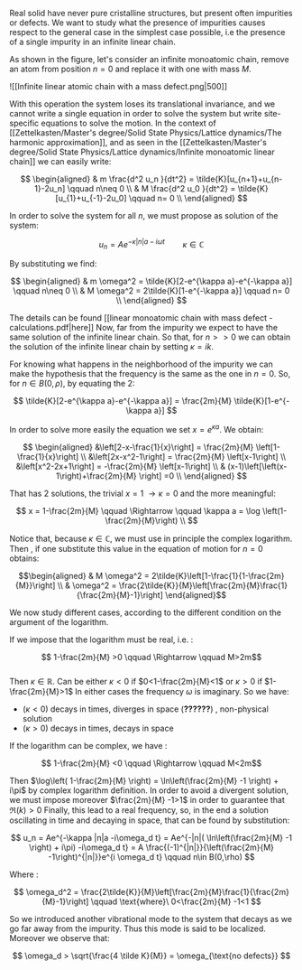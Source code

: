 Real solid have never pure cristalline structures, but present often impurities or defects.
We want to study what the presence of impurities causes respect to the general case in the simplest case possible, i.e the presence of a single impurity in an infinite linear chain.

As shown in the figure, let's consider an infinite monoatomic chain, remove an atom from position $n=0$ and replace it with one with mass $M$.

![[Infinite linear atomic chain with a mass defect.png|500]]


With this operation the system loses its translational invariance, and we cannot write a single equation in order to solve the system but write site-specific equations to solve the motion.
In the context of [[Zettelkasten/Master's degree/Solid State Physics/Lattice dynamics/The harmonic approximation]], and as seen in the [[Zettelkasten/Master's degree/Solid State Physics/Lattice dynamics/Infinite monoatomic linear chain]] we can easily write:

$$ 
\begin{aligned}
& m \frac{d^2 u_n }{dt^2} = \tilde{K}[u_{n+1}+u_{n-1}-2u_n] \qquad n\neq 0 \\
& M \frac{d^2 u_0 }{dt^2} = \tilde{K}[u_{1}+u_{-1}-2u_0] \qquad n= 0 \\
\end{aligned}
$$

In order to solve the system for all $n$, we must propose as solution of the system:

$$ u_n = Ae^{-\kappa |n|a -i\omega t} \qquad \kappa \in \mathbb{C} $$

By substituting we find:

$$ 
\begin{aligned}
& m \omega^2 = \tilde{K}[2-e^{\kappa a}-e^{-\kappa a}] \qquad n\neq 0 \\
& M \omega^2 = 2\tilde{K}[1-e^{-\kappa a}] \qquad n= 0 \\
\end{aligned}
$$

The details can be found [[linear monoatomic chain with mass defect - calculations.pdf|here]]
Now, far from the impurity we expect to have the same solution of the infinite linear chain. So that, for $n>>0$ we can obtain the solution of the infinite linear chain by setting $\kappa = ik$.

For knowing what happens in the neighborhood of the impurity we can make the hypothesis that the frequency is the same as the one in $n=0$.
So, for $n\in B(0,\rho)$, by equating the 2:

$$ \tilde{K}[2-e^{\kappa a}-e^{-\kappa a}] = \frac{2m}{M} \tilde{K}[1-e^{-\kappa a}] $$

In order to solve more easily the equation we set $x=e^{\kappa a}$. We obtain:

$$ \begin{aligned}
&\left[2-x-\frac{1}{x}\right] = \frac{2m}{M} \left[1-\frac{1}{x}\right] \\
&\left[2x-x^2-1\right] = \frac{2m}{M} \left[x-1\right] \\
&\left[x^2-2x+1\right] = -\frac{2m}{M} \left[x-1\right] \\
& (x-1)\left[\left(x-1\right)+\frac{2m}{M} \right] =0 \\
\end{aligned} $$

That has 2 solutions, the trivial $x=1\ \to \kappa =0$ and the more meaningful:

$$ x = 1-\frac{2m}{M} \qquad \Rightarrow \qquad \kappa a = \log \left(1-\frac{2m}{M}\right) \\ $$

Notice that, because $\kappa \in \mathbb{C}$, we must use in principle the complex logarithm.
Then , if one substitute this value in the equation of motion for $n= 0$ obtains:

$$\begin{aligned} & M \omega^2 = 2\tilde{K}\left[1-\frac{1}{1-\frac{2m}{M}}\right]  \\
& \omega^2 = \frac{2\tilde{K}}{M}\left[\frac{2m}{M}\frac{1}{\frac{2m}{M}-1}\right] 
\end{aligned}$$

We now study different cases, according to the different condition on the argument of the logarithm.

If we impose that the logarithm must be real, i.e. :

$$ 1-\frac{2m}{M} >0  \qquad \Rightarrow \qquad M>2m$$  
Then $\kappa \in \mathbb{R}$.  Can be either $\kappa < 0$ if $0<1-\frac{2m}{M}<1$ or $\kappa > 0$ if $1-\frac{2m}{M}>1$ 
In either cases the frequency $\omega$ is imaginary.
So we have:
- $(\kappa < 0)$ decays in times, diverges in space (**??????**) , non-physical solution
- $(\kappa > 0)$ decays in times, decays in space

If the logarithm can be complex, we have :

$$ 1-\frac{2m}{M} <0  \qquad \Rightarrow \qquad M<2m$$

Then $\log\left( 1-\frac{2m}{M} \right) = \ln\left(\frac{2m}{M} -1 \right) + i\pi$ by complex logarithm definition.
In order to avoid a divergent solution, we must impose moreover $\frac{2m}{M} -1>1$ in order to guarantee that $\Re(k)>0$
Finally, this lead to a real frequency, so, in the end a solution oscillating in time and decaying in space, that can be found by substitution:

$$ u_n = Ae^{-\kappa |n|a -i\omega_d t} = Ae^{-|n|( \ln\left(\frac{2m}{M} -1 \right) + i\pi) -i\omega_d t} = A \frac{(-1)^{|n|}}{\left(\frac{2m}{M} -1\right)^{|n|}}e^{i \omega_d t} \qquad n\in B(0,\rho)  $$

Where :

$$ \omega_d^2 = \frac{2\tilde{K}}{M}\left[\frac{2m}{M}\frac{1}{\frac{2m}{M}-1}\right] \qquad \text{where}\ 0<\frac{2m}{M} -1<1  $$

So we introduced another vibrational mode to the system that decays as we go far away from the impurity. Thus this mode is said to be localized.
Moreover we observe that:

$$ \omega_d > \sqrt{\frac{4 \tilde K}{M}} = \omega_{\text{no defects}} $$
